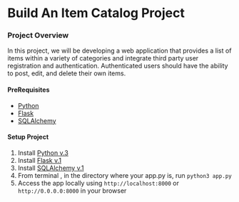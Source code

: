# Build An Item Catalog Project


### Project Overview

In this project, we will be developing a web application that provides a list of items within a variety of categories and integrate third party user registration and authentication. Authenticated users should have the ability to post, edit, and delete their own items.

#### PreRequisites

  * [Python](https://www.python.org/)
  * [Flask](http://flask.pocoo.org/)
  * [SQLAlchemy](https://www.sqlalchemy.org/)


#### Setup Project

  1. Install [Python v.3](https://www.python.org/downloads/)
  2. Install [Flask v.1](https://pypi.org/project/Flask/1.0.2/)
  3. Install [SQLAlchemy v.1](https://www.sqlalchemy.org/download.html)
  4. From terminal , in the directory where your app.py is, run 
  `python3 app.py`
  5. Access the app locally using `http://localhost:8000` or `http://0.0.0.0:8000` in your browser
